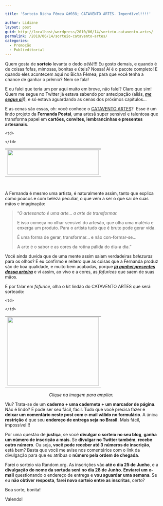 ```yaml
---

title: 'Sorteio Bicha Fêmea &#038; CATAVENTO ARTES. Imperdível!!!!'

author: Lidiane
layout: post
guid: http://localhost/wordpress/2010/06/14/sorteio-catavento-artes/
permalink: /2010/06/14/sorteio-catavento-artes/
categories:
  - Promoção
  - Publieditorial
---
```

Quem gosta de **sorteio** levanta o dedo _aêêê_!!! Eu gosto demais, e quando é de coisas fofas, mimosas, bonitas e úteis? Nossa! Aí é o pacote completo! E quando eles acontecem aqui no Bicha Fêmea, para que você tenha a chance de ganhar o prêmio? Nem se fala!

E eu falei que teria um por aqui muito em breve, não falei? Claro que sim! Quem me segue no Twitter já estava sabendo por antecipação (aliás, **_<a href="http://twitter.com/bichafemea" target="_blank">me segue aí</a>_**!), e só estava aguardando as cenas dos próximos capítulos…

<!--more-->

E as cenas são essas, oh: você conhece o <a href="http://fernandapostai.blogspot.com/" target="_blank">CATAVENTO ARTES</a>?  Esse é um lindo projeto da **Fernanda Postai**, uma artesã super sensível e talentosa que transforma papel em **cartões, convites, lembrancinhas e presentes artesanais**.

<table align="center">
  <tr>
    <td>
      <a href="http://www.trololodemulher.com.br/blog/wp-content/uploads/2010/06/catavento-artes.jpg"><img class="alignnone size-medium wp-image-4777" title="catavento artes" src="http://www.trololodemulher.com.br/blog/wp-content/uploads/2010/06/catavento-artes-300x82.jpg" alt="" width="300" height="82" /></a>
    </td>
    
    <td>
       
    </td>
  </tr>
</table>

 

A Fernanda é mesmo uma artista, é naturalmente assim, tanto que explica como poucos e com beleza peculiar, o que vem a ser o que sai de suas mãos e imaginação:

> “_O artesanato é uma arte&#8230; a arte de transformar._
> 
> E isso começa no olhar sensível do artesão, que olha uma matéria e enxerga um produto. Para o artista tudo que é bruto pode gerar vida.
> 
> É uma forma de gerar, transformar&#8230; e não con-formar-se&#8230;
> 
> A arte é o sabor e as cores da rotina pálida do dia-a dia.”

Você ainda duvida que de uma mente assim saiam verdadeiras _belezuras_ para os olhos? E eu confirmo e reitero que as coisas que a Fernanda produz são de boa qualidade, e muito bem acabadas, porque **_[já ganhei presentes dessa arteira](http://www.trololodemulher.com.br/2010/06/04/presentes-blogosfera/)_** e vi assim, ao vivo e a cores, as _fofurices_ que saem de suas mãos.

E por falar em _fofurice_, olha o kit lindão do CATAVENTO ARTES que será sorteado:

<table align="center">
  <tr>
    <td>
      <a href="http://www.trololodemulher.com.br/blog/wp-content/uploads/2010/06/kitsorteio.jpg"><img class="alignnone size-medium wp-image-4778" title="kitsorteio" src="http://www.trololodemulher.com.br/blog/wp-content/uploads/2010/06/kitsorteio-300x225.jpg" alt="" width="300" height="225" /></a>
    </td>
    
    <td>
       
    </td>
  </tr>
</table>

<p style="text-align: center;">
  <em>Clique na imagem para ampliar.</em> 
</p>

Viu? Trata-se de um **caderno + uma caderneta + um marcador de página**. Não é lindo? E pode ser seu fácil, fácil. Tudo que você precisa fazer é **deixar um comentário neste post com e-mail válido no formulário**. A única **restrição** é que seu **endereço de entrega seja no Brasil**. Mais fácil, impossível!!!

Por uma questão de **justiça**, se você **divulgar o sorteio no seu blog**, **ganha um número de inscrição a mais**. Se **divulgar no Twitter também**, **recebe outro número**. Ou seja, **você pode receber até 3 números de inscrição**, está bem? Basta que você me avise nos comentários com o link da divulgação para que eu atribua o **número pela ordem de chegada**.

Farei o sorteio via Random.org. As inscrições vão **até o dia 25 de Junho**, e a **divulgação do nome da sortuda será no dia 28 de Junho**. **Enviarei um** **e-mail** questionando o endereço de entrega e **vou aguardar** **uma semana**. Se eu **não obtiver resposta**, **farei novo sorteio entre as inscritas**, certo?

Boa sorte, bonita!

Valendo!